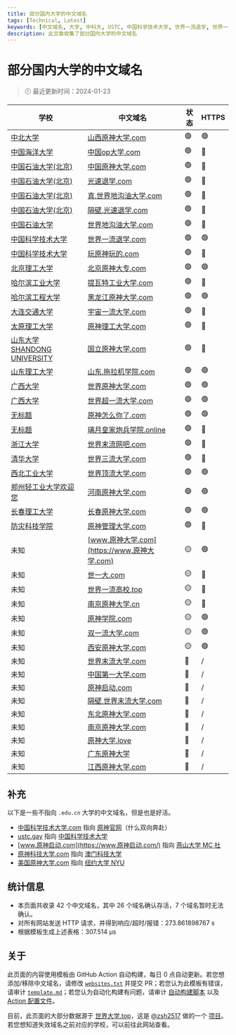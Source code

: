 ```yaml
---
title: 部分国内大学的中文域名
tags: [Technical, Latest]
keywords: [中文域名, 大学, 中科大, USTC, 中国科学技术大学, 世界一流退学, 世界一流大学]
description: 此文章收集了部分国内大学的中文域名
---
```


# 部分国内大学的中文域名

> 🕗 最近更新时间：2024-01-23

| 学校 | 中文域名 | 状态 | HTTPS |
| --- | --- | --- | --- |
| [中北大学](https://www.nuc.edu.cn/) | [山西原神大学.com](https://山西原神大学.com) | <span title='网站正常重定向到 https://www.nuc.edu.cn/'>🟢</span> | 🟢 |
| [中国海洋大学](https://www.ouc.edu.cn/) | [中国op大学.com](http://中国op大学.com) | <span title='网站正常重定向到 https://www.ouc.edu.cn/'>🟢</span> | 🔴 |
| [中国石油大学(北京)](https://www.cup.edu.cn/) | [中国原神大学.com](http://中国原神大学.com) | <span title='网站正常重定向到 https://www.cup.edu.cn/'>🟢</span> | 🔴 |
| [中国石油大学(北京)](https://www.cup.edu.cn/) | [光速退学.com](http://光速退学.com) | <span title='网站正常重定向到 https://www.cup.edu.cn/'>🟢</span> | 🔴 |
| [中国石油大学(北京)](https://www.cup.edu.cn/) | [真.世界地沟油大学.com](http://真.世界地沟油大学.com) | <span title='网站正常重定向到 https://www.cup.edu.cn/'>🟢</span> | 🔴 |
| [中国石油大学(北京)](https://www.cup.edu.cn/) | [隔壁.光速退学.com](http://隔壁.光速退学.com) | <span title='网站正常重定向到 https://www.cup.edu.cn/'>🟢</span> | 🔴 |
| [中国石油大学](https://www.upc.edu.cn/) | [世界地沟油大学.com](http://世界地沟油大学.com) | <span title='网站正常重定向到 https://www.upc.edu.cn/'>🟢</span> | 🔴 |
| [中国科学技术大学](https://www.ustc.edu.cn/) | [世界一流退学.com](https://世界一流退学.com) | <span title='网站正常重定向到 https://www.ustc.edu.cn/'>🟢</span> | 🟢 |
| [中国科学技术大学](https://ustc.edu.cn/) | [玩原神玩的.com](http://玩原神玩的.com) | <span title='网站正常重定向到 https://ustc.edu.cn/'>🟢</span> | 🔴 |
| [北京理工大学](https://bit.edu.cn/) | [北京原神大专.com](https://北京原神大专.com) | <span title='网站正常重定向到 https://bit.edu.cn/'>🟢</span> | 🟢 |
| [哈尔滨工业大学](http://www.hit.edu.cn/) | [提瓦特工业大学.com](http://提瓦特工业大学.com) | <span title='网站正常重定向到 http://www.hit.edu.cn/'>🟢</span> | 🔴 |
| [哈尔滨工程大学](http://www.hrbeu.edu.cn/) | [黑龙江原神大学.com](https://黑龙江原神大学.com) | <span title='网站正常重定向到 http://www.hrbeu.edu.cn/'>🟢</span> | 🟢 |
| [大连交通大学](http://www.djtu.edu.cn/) | [宇宙一流大学.com](http://宇宙一流大学.com) | <span title='网站正常重定向到 http://www.djtu.edu.cn/'>🟢</span> | 🔴 |
| [太原理工大学](https://www.tyut.edu.cn/) | [原神理工大学.com](http://原神理工大学.com) | <span title='网站正常重定向到 https://www.tyut.edu.cn/'>🟢</span> | 🔴 |
| [山东大学 SHANDONG UNIVERSITY](https://www.sdu.edu.cn/) | [国立原神大学.com](http://国立原神大学.com) | <span title='网站正常重定向到 https://www.sdu.edu.cn/'>🟢</span> | 🔴 |
| [山东理工大学](https://www.sdut.edu.cn/) | [山东.拖拉机学院.com](https://山东.拖拉机学院.com) | <span title='网站正常重定向到 https://www.sdut.edu.cn/'>🟢</span> | 🟢 |
| [广西大学](https://www.gxu.edu.cn/) | [世界原神大学.com](https://世界原神大学.com) | <span title='网站正常重定向到 https://www.gxu.edu.cn/'>🟢</span> | 🟢 |
| [广西大学](https://www.gxu.edu.cn/) | [世界超一流大学.com](https://世界超一流大学.com) | <span title='网站正常重定向到 https://www.gxu.edu.cn/'>🟢</span> | 🟢 |
| [无标题](http://www.zufedfc.edu.cn/) | [原神怎么你了.com](https://原神怎么你了.com) | <span title='网站正常重定向到 http://www.zufedfc.edu.cn/'>🟢</span> | 🟢 |
| [无标题](https://www.njust.edu.cn/) | [璃月皇家炮兵学院.online](http://璃月皇家炮兵学院.online) | <span title='网站正常重定向到 https://www.njust.edu.cn/'>🟢</span> | 🔴 |
| [浙江大学](https://www.zju.edu.cn/) | [世界末流网吧.com](http://世界末流网吧.com) | <span title='网站正常重定向到 https://www.zju.edu.cn/'>🟢</span> | 🔴 |
| [清华大学](https://www.tsinghua.edu.cn/) | [世界三流大学.com](http://世界三流大学.com) | <span title='网站正常重定向到 https://www.tsinghua.edu.cn/'>🟢</span> | 🔴 |
| [西北工业大学](https://www.nwpu.edu.cn/) | [世界顶流大学.com](https://世界顶流大学.com) | <span title='网站正常重定向到 https://www.nwpu.edu.cn/'>🟢</span> | 🟢 |
| [郑州轻工业大学欢迎您](http://www.zzuli.edu.cn/) | [河南原神大学.com](https://河南原神大学.com) | <span title='网站正常重定向到 http://www.zzuli.edu.cn/'>🟢</span> | 🟢 |
| [长春理工大学](https://www.cust.edu.cn/) | [长春原神大学.com](https://长春原神大学.com) | <span title='网站正常重定向到 https://www.cust.edu.cn/'>🟢</span> | 🟢 |
| [防灾科技学院](https://www.cidp.edu.cn/) | [原神管理大学.com](http://原神管理大学.com) | <span title='网站正常重定向到 https://www.cidp.edu.cn/'>🟢</span> | 🔴 |
| 未知 | [www.原神大学.com](https://www.原神大学.com) | <span title='网站可能被盗用，也可能使用了 js 实现重定向'>🟡</span> | 🟢 |
| 未知 | [世一大.com](http://世一大.com) | <span title='网站可能被盗用，也可能使用了 js 实现重定向'>🟡</span> | 🔴 |
| 未知 | [世界一流高校.top](http://世界一流高校.top) | <span title='网站可能被盗用，也可能使用了 js 实现重定向'>🟡</span> | 🔴 |
| 未知 | [南京原神大学.cn](http://南京原神大学.cn) | <span title='网站可能被盗用，也可能使用了 js 实现重定向'>🟡</span> | 🔴 |
| 未知 | [原神学院.com](https://原神学院.com) | <span title='网站可能被盗用，也可能使用了 js 实现重定向'>🟡</span> | 🟢 |
| 未知 | [双一流大学.com](https://双一流大学.com) | <span title='网站可能被盗用，也可能使用了 js 实现重定向'>🟡</span> | 🟢 |
| 未知 | [西安原神大学.com](https://西安原神大学.com) | <span title='网站可能被盗用，也可能使用了 js 实现重定向'>🟡</span> | 🟢 |
| 未知 | [世界末流大学.com](https://世界末流大学.com) | <span title='网站重定向到疑似垃圾网站 `http://ww38.世界末流大学.com/`'>🔴</span> | / |
| 未知 | [中国第一大学.com](https://中国第一大学.com) | <span title='网站重定向到疑似垃圾网站 `http://ww25.中国第一大学.com/`'>🔴</span> | / |
| 未知 | [原神启动.com](https://原神启动.com) | <span title='网站重定向到疑似垃圾网站 `https://ymzx.qq.com/`'>🔴</span> | / |
| 未知 | [隔壁.世界末流大学.com](https://隔壁.世界末流大学.com) | <span title='网站重定向到疑似垃圾网站 `http://ww38.隔壁.世界末流大学.com/`'>🔴</span> | / |
| 未知 | [东北原神大学.com](http://东北原神大学.com) | <span title='网站连接错误，可能是域名已过期 (ConnectionError)'>🔴</span> | / |
| 未知 | [南京原神大学.com](http://南京原神大学.com) | <span title='网站连接错误，可能是域名已过期 (ConnectionError)'>🔴</span> | / |
| 未知 | [原神大学.love](http://原神大学.love) | <span title='网站连接错误，可能是域名已过期 (ConnectionError)'>🔴</span> | / |
| 未知 | [广东原神大学](http://广东原神大学) | <span title='网站连接错误，可能是域名已过期 (ConnectionError)'>🔴</span> | / |
| 未知 | [江西原神大学.com](http://江西原神大学.com) | <span title='未知异常 (Server disconnected)!!!'>🔴</span> | / |

## 补充

以下是一些不指向 `.edu.cn` 大学的中文域名，但是也是好活。

- [中国科学技术大学.com](http://中国科学技术大学.com/) 指向 [原神官网](https://ys.mihoyo.com/)（什么双向奔赴）
- [ustc.gay](https://ustc.gay) 指向 [中国科学技术大学](https://www.ustc.edu.cn/)
- [www.原神启动.com](https://www.原神启动.com/) 指向 [燕山大学 MC 社](https://ysumc.club/)
- [原神科技大学.com](http://原神科技大学.com/) 指向 [澳门科技大学](https://www.must.edu.mo/)
- [美国原神大学.com](http://美国原神大学.com/) 指向 [纽约大学 NYU](https://www.nyu.edu)

## 统计信息

- 本页面共收录 $42$ 个中文域名，其中 $26$ 个域名确认存活，$7$ 个域名暂时无法确认。
- 对所有网站发送 HTTP 请求，并得到响应/超时/报错：273.861898767 s
- 根据模板生成上述表格：307.514 μs

## 关于

此页面的内容使用模板由 GitHub Action 自动构建，每日 0 点自动更新。若您想添加/移除中文域名，请修改 [`websites.txt`](https://github.com/PRO-2684/PRO-2684.github.io/tree/master/.github/website-check/websites.txt) 并提交 PR；若您认为此模板有错误，请审计 [`template.md`](https://github.com/PRO-2684/PRO-2684.github.io/tree/master/.github/website-check/template.md)；若您认为自动化构建有问题，请审计 [自动构建脚本](https://github.com/PRO-2684/PRO-2684.github.io/tree/master/.github/website-check/update.py) 以及 [Action 配置文件](https://github.com/PRO-2684/PRO-2684.github.io/tree/master/.github/workflows/website-check.yml)。

目前，此页面的大部分数据源于 [世界大学.top](https://世界大学.top/)，这是 [@zsh2517](https://github.com/zsh2517/) 做的一个 [项目](https://github.com/zsh2517/Shijiedaxue.top)。若您想知道失效域名之前对应的学校，可以前往此网站查看。
